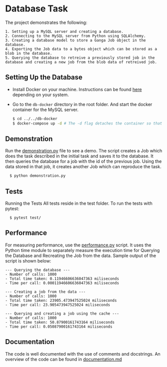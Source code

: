 # Database Task
  The project demonstrates the following:
    
    1. Setting up a MySQL server and creating a database. 
    2. Connecting to the MySQL server from Python using SQLAlchemy. 
    3. Creating a database model to store a Ganga Job object in the database. 
    4. Exporting the Job data to a bytes object which can be stored as a blob in the database. 
    5. Querying the database to retreive a previously stored job in the database and creating a new job from the blob data of retreived job. 


## Setting Up the Database

  * Install Docker on your machine. Instructions can be found [here](https://docs.docker.com/install/) depending on your system. 

  * Go to the `db-docker` directory in the root folder. And start the docker container for the MySQL server. 
      ```bash
      $ cd ../../db-docker
      $ docker-compose up -d # The -d flag detaches the container so that the MySQL server runs in the background. 

      ```

## Demonstration
  Run the [demonstration.py](./demonstration.py) file to see a demo. 
  The script creates a Job which does the task described in the initial task and saves it to the database. It then queries the database for a job with the id of the previous job. Using the data stored in that job, it creates another Job which can reproduce the task. 
  ```bash
    $ python demonstration.py
  ```


## Tests
Running the Tests
All tests reside in the test folder. To run the tests with pytest:

```
  $ pytest test/
```

## Performance
  For measuring performance, use the [performance.py](./performance.py) script. It uses the Python time module to separately measure the execution time for Querying the Database and Recreating the Job from the data. Sample output of the script is shown below: 

    --- Querying the database ---
    - Number of calls: 1000
    - Total time taken: 0.11946606636047363 miliseconds
    - Time per call: 0.00011946606636047363 miliseconds

    --- Creating a job from the data ---
    - Number of calls: 1000
    - Total time taken: 23905.473947525024 miliseconds
    - Time per call: 23.905473947525024 miliseconds

    --- Querying and creating a job using the cache ---
    - Number of calls: 1000
    - Total time taken: 50.87900161743164 miliseconds
    - Time per call: 0.05087900161743164 miliseconds


## Documentation
The code is well documented with the use of comments and docstrings. An overview of the code can be found in [documentation.md](./documentation.md)
